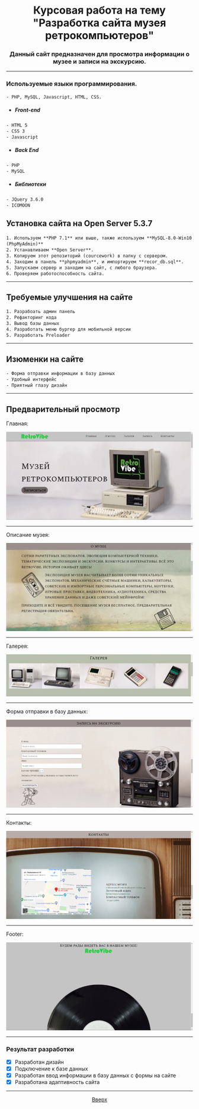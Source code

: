 <h1 align="center"> Курсовая работа на тему "Разработка сайта музея ретрокомпьютеров"
</h1>
<p align="center">
<a id="anchor"></a>
<h3 align="center"> Данный сайт предназначен для просмотра информации о музее и записи на экскурсию.</h3>

___

### Используемые языки программирования.
```
- PHP, MySQL, Javascript, HTML, CSS.
```
- ##### Front-end
```
- HTML 5
- CSS 3
- Javascript
```
- ##### Back End
```
- PHP
- MySQL
```
- ##### Библиотеки
```
- JQuery 3.6.0
- ICOMOON
```
    

## Установка сайта на Open Server 5.3.7
```
1. Используем **PHP 7.1** или выше, также используем **MySQL-8.0-Win10 (PhpMyAdmin)**
2. Устанавливаем **Open Server**.
3. Копируем этот репозиторий (courcework) в папку с сервером.
4. Заходим в панель **phpmyadmin**, и импортируем **recor_db.sql**.
5. Запускаем сервер и заходим на сайт, с любого браузера.
6. Проверяем работоспособность сайта.
```
___
## Требуемые улучшения на сайте
```
1. Разрабоать админ панель
2. Рефакторинг кода
3. Вывод базы данных 
4. Разработать меню бургер для мобильной версии
5. Разработать Preloader
```
___
## Изюменки на сайте
```
- Форма отправки информации в базу данных
- Удобный интерфейс
- Приятный глазу дизайн
```
___
## Предварительный просмотр

Главная:

![image](/imagesforeadme/Screenshot-1.png)
___
Описание музея:

![image](/imagesforeadme/Screenshot-2.png)
___
Галерея:

![image](/imagesforeadme/Screenshot-3.png)
___
Форма отправки в базу данных:

![image](/imagesforeadme/Screenshot-4.png)
___
Контакты:

![image](/imagesforeadme/Screenshot-5.png)
___
Footer:

![image](/imagesforeadme/Screenshot-6.png)
___
### Результат разработки
- [x] Разработан дизайн
- [x] Подключение к базе данных
- [x] Разработан ввод информации в базу данных с формы на сайте
- [x] Разработана адаптивность сайта
___
<p align="center"><a href="#anchor">Вверх</a></p>